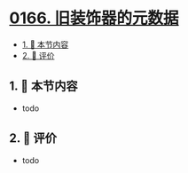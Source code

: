 # [0166. 旧装饰器的元数据](https://github.com/tnotesjs/TNotes.typescript/tree/main/notes/0166.%20%E6%97%A7%E8%A3%85%E9%A5%B0%E5%99%A8%E7%9A%84%E5%85%83%E6%95%B0%E6%8D%AE)

<!-- region:toc -->

- [1. 🎯 本节内容](#1--本节内容)
- [2. 🫧 评价](#2--评价)

<!-- endregion:toc -->

## 1. 🎯 本节内容

- todo

## 2. 🫧 评价

- todo

